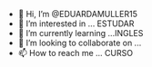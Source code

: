 - 👋 Hi, I’m @EDUARDAMULLER15
- 👀 I’m interested in ... ESTUDAR
- 🌱 I’m currently learning ...INGLES
- 💞️ I’m looking to collaborate on ... 
- 📫 How to reach me ... CURSO

<!---
EDUARDAMULLER15/EDUARDAMULLER15 is a ✨ special ✨ repository because its `README.md` (this file) appears on your GitHub profile.
You can click the Preview link to take a look at your changes.
--->
